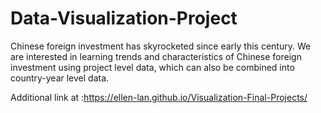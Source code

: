 # Data-Visualization-Project
Chinese foreign investment has skyrocketed since early this century. 
We are interested in learning trends and characteristics of Chinese foreign investment using project level data, which can also be combined into country-year level data.

Additional link at :https://ellen-lan.github.io/Visualization-Final-Projects/
